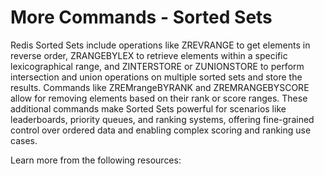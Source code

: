 # More Commands - Sorted Sets

Redis Sorted Sets include operations like ZREVRANGE to get elements in reverse order, ZRANGEBYLEX to retrieve elements within a specific lexicographical range, and ZINTERSTORE or ZUNIONSTORE to perform intersection and union operations on multiple sorted sets and store the results. Commands like ZREMrangeBYRANK and ZREMRANGEBYSCORE allow for removing elements based on their rank or score ranges. These additional commands make Sorted Sets powerful for scenarios like leaderboards, priority queues, and ranking systems, offering fine-grained control over ordered data and enabling complex scoring and ranking use cases.

Learn more from the following resources:

